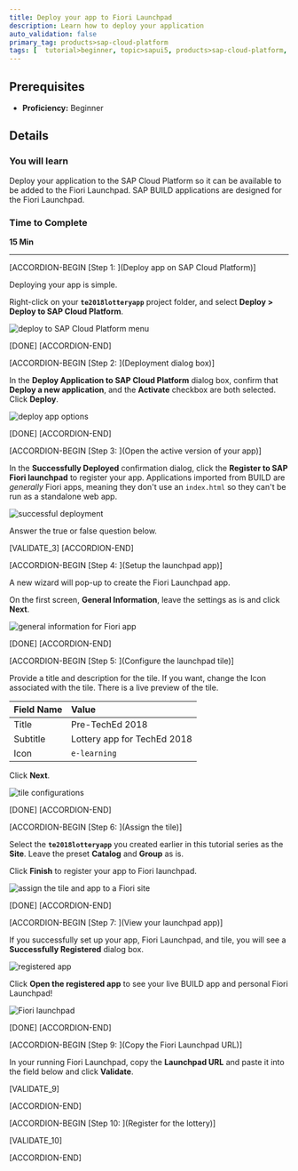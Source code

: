 ```yaml
---
title: Deploy your app to Fiori Launchpad
description: Learn how to deploy your application
auto_validation: false
primary_tag: products>sap-cloud-platform
tags: [  tutorial>beginner, topic>sapui5, products>sap-cloud-platform, products>sap-web-ide, products>sap-fiori  ]
---
```


## Prerequisites  
 - **Proficiency:** Beginner


## Details
### You will learn  
Deploy your application to the SAP Cloud Platform so it can be available to be added to the Fiori Launchpad. SAP BUILD applications are designed for the Fiori Launchpad.


### Time to Complete
**15 Min**

---


[ACCORDION-BEGIN [Step 1: ](Deploy app on SAP Cloud Platform)]

Deploying your app is simple.

Right-click on your **`te2018lotteryapp`** project folder, and select **Deploy > Deploy to SAP Cloud Platform**.

![deploy to SAP Cloud Platform menu](1.png)

[DONE]
[ACCORDION-END]

[ACCORDION-BEGIN [Step 2: ](Deployment dialog box)]

In the **Deploy Application to SAP Cloud Platform** dialog box, confirm that **Deploy a new application**, and the **Activate** checkbox are both selected. Click **Deploy**.

![deploy app options](2.png)

[DONE]
[ACCORDION-END]

[ACCORDION-BEGIN [Step 3: ](Open the active version of your app)]

In the **Successfully Deployed** confirmation dialog, click the **Register to SAP Fiori launchpad** to register your app. Applications imported from BUILD are *generally* Fiori apps, meaning they don't use an `index.html` so they can't be run as a standalone web app.

![successful deployment](3.png)

Answer the true or false question below.

[VALIDATE_3]
[ACCORDION-END]

[ACCORDION-BEGIN [Step 4: ](Setup the launchpad app)]

A new wizard will pop-up to create the Fiori Launchpad app.

On the first screen, **General Information**, leave the settings as is and click **Next**.

![general information for Fiori app](4.png)

[DONE]
[ACCORDION-END]


[ACCORDION-BEGIN [Step 5: ](Configure the launchpad tile)]

Provide a title and description for the tile. If you want, change the Icon associated with the tile. There is a live preview of the tile.

Field Name     | Value
:------------- | :-------------
Title           | Pre-TechEd 2018
Subtitle    | Lottery app for TechEd 2018
Icon            | `e-learning`


Click **Next**.

![tile configurations](5.png)

[DONE]
[ACCORDION-END]

[ACCORDION-BEGIN [Step 6: ](Assign the tile)]

Select the **`te2018lotteryapp`** you created earlier in this tutorial series as the **Site**. Leave the preset **Catalog** and **Group** as is.

Click **Finish** to register your app to Fiori launchpad.

![assign the tile and app to a Fiori site](6.png)

[DONE]
[ACCORDION-END]


[ACCORDION-BEGIN [Step 7: ](View your launchpad app)]

If you successfully set up your app, Fiori Launchpad, and tile, you will see a **Successfully Registered** dialog box.

![registered app](8.png)

Click **Open the registered app** to see your live BUILD app and personal Fiori Launchpad!

![Fiori launchpad](9.png)


[DONE]
[ACCORDION-END]

[ACCORDION-BEGIN [Step 9: ](Copy the Fiori Launchpad URL)]

In your running Fiori Launchpad, copy the **Launchpad URL** and paste it into the field below and click **Validate**.


[VALIDATE_9]

[ACCORDION-END]

[ACCORDION-BEGIN [Step 10: ](Register for the lottery)]

[VALIDATE_10]

[ACCORDION-END]
